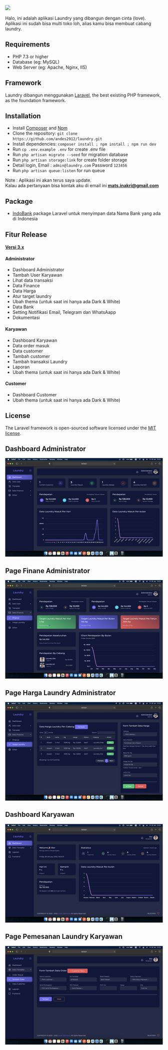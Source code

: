 <img src="https://banners.beyondco.de/Laundry%20App.png?theme=light&packageManager=&packageName=&pattern=architect&style=style_1&description=Aplikasi+Management+Laundry&md=1&showWatermark=1&fontSize=100px&images=truck" />
<p>Halo, ini adalah aplikasi Laundry yang dibangun dengan cinta (love). Aplikasi ini sudah bisa multi toko loh, alias kamu bisa membuat cabang laundry.<br>

## Requirements

* PHP 7.3 or higher
* Database (eg: MySQL)
* Web Server (eg: Apache, Nginx, IIS)
    
## Framework

Laundry dibangun menggunakan [Laravel](http://laravel.com), the best existing PHP framework, as the foundation framework.

## Installation

* Install [Composer](https://getcomposer.org/download) and [Npm](https://nodejs.org/en/download)
* Clone the repository: `git clone https://github.com/andes2912/laundry.git`
* Install dependencies: `composer install ; npm install ; npm run dev`
* Run `cp .env.example .env` for create .env file
* Run `php artisan migrate --seed` for migration database
* Run `php artisan storage:link` for create folder storage
* Detail login, Email : `admin@laundry.com` Password `123456`
* Run `php artisan queue:listen` for run queue
    
Note : Aplikasi ini akan terus saya update.<br>
Kalau ada pertanyaan bisa kontak aku di email ini <b>mats.inakri@gmail.com</b>
</p>

## Package
- [IndoBank](https://github.com/andes2912/indobank) package Laravel untuk menyimpan data Nama Bank yang ada di Indonesia


## Fitur Release
 #### [Versi 3.x](https://github.com/andes2912/laundry/tree/3.x)
   #### Administrator
   * Dashboard Administrator
   * Tambah User Karyawan
   * Lihat data transaksi
   * Data Finance
   * Data Harga
   * Atur target laundry
   * Ubah thema (untuk saat ini hanya ada Dark & White)
   * Data Bank
   * Setting Notifikasi Email, Telegram dan WhatsAapp
   * Dokumentasi

   #### Karyawan
   * Dashboard Karyawan
   * Data order masuk
   * Data customer
   * Tambah customer
   * Tambah transaksi Laundry
   * Laporan
   * Ubah thema (untuk saat ini hanya ada Dark & White)

   #### Customer
   * Dashboard Customer
   * Ubah thema (untuk saat ini hanya ada Dark & White)
   



## License

The Laravel framework is open-sourced software licensed under the [MIT license](https://opensource.org/licenses/MIT).

## Dashboard Administrator
<img src="https://github.com/andes2912/laundry/blob/2.x/public/images/v2.x/Dashboard%20Admin%20-%20Laundry.png" />

## Page Finane Administrator
<img src="https://github.com/andes2912/laundry/blob/2.x/public/images/v2.x/Page%20Finance%20Admin%20-%20Laundry.png" />

## Page Harga Laundry Administrator
<img src="https://github.com/andes2912/laundry/blob/2.x/public/images/v2.x/Page%20Harga%20Laundry%20Admin%20-%20Laundry.png" />

## Dashboard Karyawan
<img src="https://github.com/andes2912/laundry/blob/2.x/public/images/v2.x/Dashboard%20Karyawan%20-%20Laundry.png" />

## Page Pemesanan Laundry Karyawan
<img src="https://github.com/andes2912/laundry/blob/2.x/public/images/v2.x/Page%20Add%20Order%20-%20Laundry.png" />
